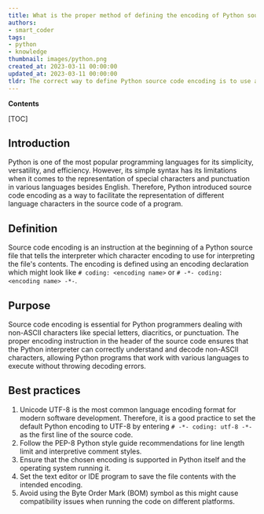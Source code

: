 ```yaml
---
title: What is the proper method of defining the encoding of Python source code?
authors:
- smart_coder
tags:
- python
- knowledge
thumbnail: images/python.png
created_at: 2023-03-11 00:00:00
updated_at: 2023-03-11 00:00:00
tldr: The correct way to define Python source code encoding is to use a special comment at the beginning of the file # -*- coding utf-8 -*-.
---
```


**Contents**

[TOC]

## Introduction

Python is one of the most popular programming languages for its simplicity, versatility, and efficiency. However, its simple syntax has its limitations when it comes to the representation of special characters and punctuation in various languages besides English. Therefore, Python introduced source code encoding as a way to facilitate the representation of different language characters in the source code of a program.

## Definition

Source code encoding is an instruction at the beginning of a Python source file that tells the interpreter which character encoding to use for interpreting the file's contents. The encoding is defined using an encoding declaration which might look like `# coding: <encoding name>` or `# -*- coding: <encoding name> -*-`. 

## Purpose

Source code encoding is essential for Python programmers dealing with non-ASCII characters like special letters, diacritics, or punctuation.  The proper encoding instruction in the header of the source code ensures that the Python interpreter can correctly understand and decode non-ASCII characters, allowing Python programs that work with various languages to execute without throwing decoding errors.

## Best practices

1. Unicode UTF-8 is the most common language encoding format for modern software development. Therefore, it is a good practice to set the default Python encoding to UTF-8 by entering `# -*- coding: utf-8 -*-` as the first line of the source code.
2. Follow the PEP-8 Python style guide recommendations for line length limit and interpretive comment styles.
3. Ensure that the chosen encoding is supported in Python itself and the operating system running it. 
4. Set the text editor or IDE program to save the file contents with the intended encoding.
5. Avoid using the Byte Order Mark (BOM) symbol as this might cause compatibility issues when running the code on different platforms.
